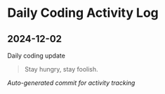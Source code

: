 # Daily Coding Activity Log

## 2024-12-02

Daily coding update

> Stay hungry, stay foolish.

*Auto-generated commit for activity tracking*
